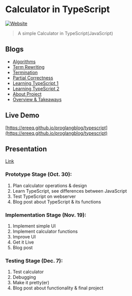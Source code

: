# Calculator in TypeScript
[![Website][website-image]][website-url]
> A simple Calculator in TypeScript(JavaScript)

## Blogs
* [Algorithms](https://ereeq.github.io/proglangblog/algorithms)
* [Term Rewriting](https://ereeq.github.io/proglangblog/TRS)
* [Termination](https://ereeq.github.io/proglangblog/termination)
* [Partial Correctness](https://ereeq.github.io/proglangblog/partial-correctness)
* [Learning TypeScript 1](https://ereeq.github.io/proglangblog/typescript1)
* [Learning TypeScript 2](https://ereeq.github.io/proglangblog/typescript2)
* [About Project](https://ereeq.github.io/proglangblog/proj)
* [Overview & Takeaways](https://ereeq.github.io/proglangblog/overview)

## Live Demo
[https://ereeq.github.io/proglangblog/typescript](https://ereeq.github.io/proglangblog/typescript)

## Presentation
[Link](https://docs.google.com/presentation/d/1Cdzq7MZ2D6TGdAE59FalreeyccFINSJBvqypU877tic/edit?usp=sharing)

### Prototype Stage (Oct. 30):

1. Plan calculator operations & design
2. Learn TypeScript, see differences between JavaScript
3. Test TypeScript on webserver
4. Blog post about TypeScript & its functions

### Implementation Stage (Nov. 19):

1. Implement simple UI
2. Implement calculator functions
3. Improve UI
4. Get it Live
5. Blog post

### Testing Stage (Dec. 7):

1. Test calculator
2. Debugging
3. Make it pretty(er)
4. Blog post about functionality & final project

[website-image]: https://img.shields.io/website-up-down-green-red/https/typescript-calculator.surge.sh.svg?style=flat-square
[website-url]: https://ereeq.github.io/proglangblog/typescript
